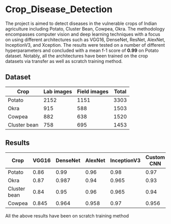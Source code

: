 # Crop_Disease_Detection

The project is aimed to detect diseases in the vulnerable crops of Indian agriculture including Potato, Cluster Bean, Cowpea, Okra. The methodology encompasses computer vision and deep learning techniques with a focus on using different architectures such as VGG16, DenseNet, ResNet, AlexNet, InceptionV3, and Xception. The results were tested on a number of different hyperparameters and concluded with a mean f-1 score of **0.99** on Potato dataset. Notably, all the architectures have been trained on the crop datasets via transfer as well as scratch training method.

## Dataset

| Crop | Lab images | Field images | Total |
| ---- | ---------- | ------------ | ------ |
| Potato | 2152 | 1151 | 3303 |
| Okra | 915 | 588 | 1503 |
| Cowpea | 882 | 638 | 1520 |
| Cluster bean | 758 | 695 | 1453 |

## Results

| Crop | VGG16 | DenseNet | AlexNet | InceptionV3 | Custom CNN |
| ----- | ------------ | -------- | ------ | ------- | -------- |
| Potato | 0.86 | 0.99 | 0.96 | 0.98 | 0.97 |
| Okra | 0.87 | 0.987 | 0.94 | 0.965 | 0.93 |
| Cluster bean | 0.84 | 0.95 | 0.96 | 0.965 | 0.94 |
| Cowpea | 0.845 | 0.964 | 0.958 | 0.97 | 0.956 |

All the above results have been on scratch training method
